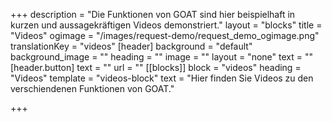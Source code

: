 +++
description = "Die Funktionen von GOAT sind hier beispielhaft in kurzen und aussagekräftigen Videos demonstriert."
layout = "blocks"
title = "Videos"
ogimage = "/images/request-demo/request_demo_ogimage.png"
translationKey = "videos"
[header]
background = "default"
background_image = ""
heading = ""
image = ""
layout = "none"
text = ""
[header.button]
text = ""
url = ""
[[blocks]]
block = "videos"
heading = "Videos"
template = "videos-block"
text = "Hier finden Sie Videos zu den verschiendenen Funktionen von GOAT."

+++
